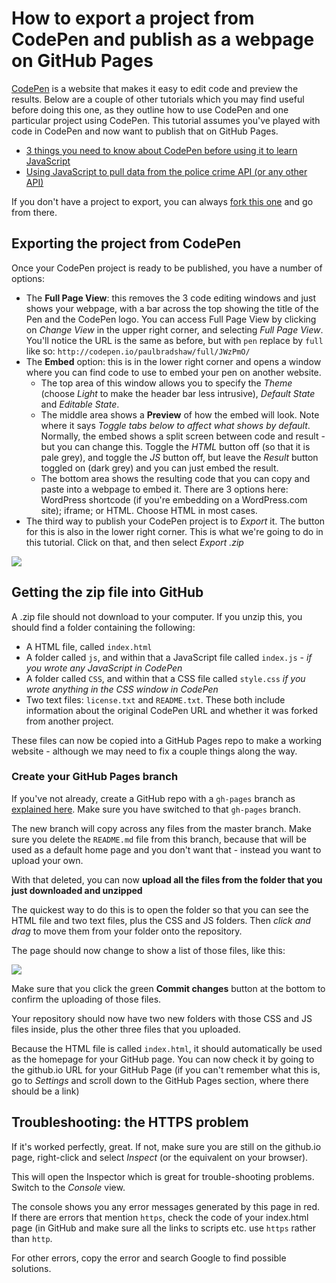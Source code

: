 # How to export a project from CodePen and publish as a webpage on GitHub Pages

[CodePen](http://codepen.io/) is a website that makes it easy to edit code and preview the results. Below are a couple of other tutorials which you may find useful before doing this one, as they outline how to use CodePen and one particular project using CodePen. This tutorial assumes you've played with code in CodePen and now want to publish that on GitHub Pages.

* [3 things you need to know about CodePen before using it to learn JavaScript](https://docs.google.com/document/d/1EV_VxgCCH_czuaYoretoy_gUaO9pP4BwcSpiRRANbZQ/pub)
* [Using JavaScript to pull data from the police crime API (or any other API)](https://docs.google.com/document/d/1Ao_EJbK9Yo-UPlH5JBNohvxVn7ll76ENzkw4QH0W0gk/pub)

If you don't have a project to export, you can always [fork this one](http://codepen.io/paulbradshaw/pen/JWzPmO) and go from there.

## Exporting the project from CodePen

Once your CodePen project is ready to be published, you have a number of options:

* The **Full Page View**: this removes the 3 code editing windows and just shows your webpage, with a bar across the top showing the title of the Pen and the CodePen logo. You can access Full Page View by clicking on *Change View* in the upper right corner, and selecting *Full Page View*. You'll notice the URL is the same as before, but with `pen` replace by `full` like so: `http://codepen.io/paulbradshaw/full/JWzPmO/`
* The **Embed** option: this is in the lower right corner and opens a window where you can find code to use to embed your pen on another website. 
  * The top area of this window allows you to specify the *Theme* (choose *Light* to make the header bar less intrusive), *Default State* and *Editable State*. 
  * The middle area shows a **Preview** of how the embed will look. Note where it says *Toggle tabs below to affect what shows by default*. Normally, the embed shows a split screen between code and result - but you can change this. Toggle the *HTML* button off (so that it is pale grey), and toggle the *JS* button off, but leave the *Result* button toggled on (dark grey) and you can just embed the result.
  * The bottom area shows the resulting code that you can copy and paste into a webpage to embed it. There are 3 options here: WordPress shortcode (if you're embedding on a WordPress.com site); iframe; or HTML. Choose HTML in most cases.
* The third way to publish your CodePen project is to *Export* it. The button for this is also in the lower right corner. This is what we're going to do in this tutorial. Click on that, and then select *Export .zip*

![](https://raw.githubusercontent.com/paulbradshaw/introtogithub/master/images/export_codepen.png)

## Getting the zip file into GitHub

A .zip file should not download to your computer. If you unzip this, you should find a folder containing the following:

* A HTML file, called `index.html`
* A folder called `js`, and within that a JavaScript file called `index.js` - *if you wrote any JavaScript in CodePen*
* A folder called `CSS`, and within that a CSS file called `style.css` *if you wrote anything in the CSS window in CodePen*
* Two text files: `license.txt` and `README.txt`. These both include information about the original CodePen URL and whether it was forked from another project.

These files can now be copied into a GitHub Pages repo to make a working website - although we may need to fix a couple things along the way.

### Create your GitHub Pages branch

If you've not already, create a GitHub repo with a `gh-pages` branch as [explained here](https://github.com/paulbradshaw/introtogithub/blob/master/githubwebsites.md). Make sure you have switched to that `gh-pages` branch.

The new branch will copy across any files from the master branch. Make sure you delete the `README.md` file from this branch, because that will be used as a default home page and you don't want that - instead you want to upload your own.

With that deleted, you can now **upload all the files from the folder that you just downloaded and unzipped**

The quickest way to do this is to open the folder so that you can see the HTML file and two text files, plus the CSS and JS folders. Then *click and drag* to move them from your folder onto the repository.

The page should now change to show a list of those files, like this:

![](https://raw.githubusercontent.com/paulbradshaw/introtogithub/master/images/repoaddfiles.png)

Make sure that you click the green **Commit changes** button at the bottom to confirm the uploading of those files.

Your repository should now have two new folders with those CSS and JS files inside, plus the other three files that you uploaded. 

Because the HTML file is called `index.html`, it should automatically be used as the homepage for your GitHub page. You can now check it by going to the github.io URL for your GitHub Page (if you can't remember what this is, go to *Settings* and scroll down to the GitHub Pages section, where there should be a link)

## Troubleshooting: the HTTPS problem

If it's worked perfectly, great. If not, make sure you are still on the github.io page, right-click and select *Inspect* (or the equivalent on your browser). 

This will open the Inspector which is great for trouble-shooting problems. Switch to the *Console* view.

The console shows you any error messages generated by this page in red. If there are errors that mention `https`, check the code of your index.html page (in GitHub and make sure all the links to scripts etc. use `https` rather than `http`.

For other errors, copy the error and search Google to find possible solutions.
